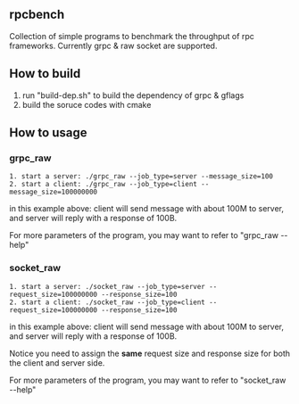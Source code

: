 ## rpcbench

Collection of simple programs to benchmark the throughput of rpc frameworks. Currently grpc & raw socket are supported.

## How to build

1. run "build-dep.sh" to build the dependency of grpc & gflags
2. build the soruce codes with cmake

## How to usage

### grpc_raw

```
1. start a server: ./grpc_raw --job_type=server --message_size=100
2. start a client: ./grpc_raw --job_type=client --message_size=100000000
```

in this example above: client will send message with about 100M to server, and server will reply with a response of 100B.

For more parameters of the program, you may want to refer to "grpc_raw --help"

### socket_raw

```
1. start a server: ./socket_raw --job_type=server --request_size=100000000 --response_size=100
2. start a client: ./socket_raw --job_type=client --request_size=100000000 --response_size=100
```

in this example above: client will send message with about 100M to server, and server will reply with a response of 100B.

Notice you need to assign the **same** request size and response size for both the client and server side.

For more parameters of the program, you may want to refer to "socket_raw --help"